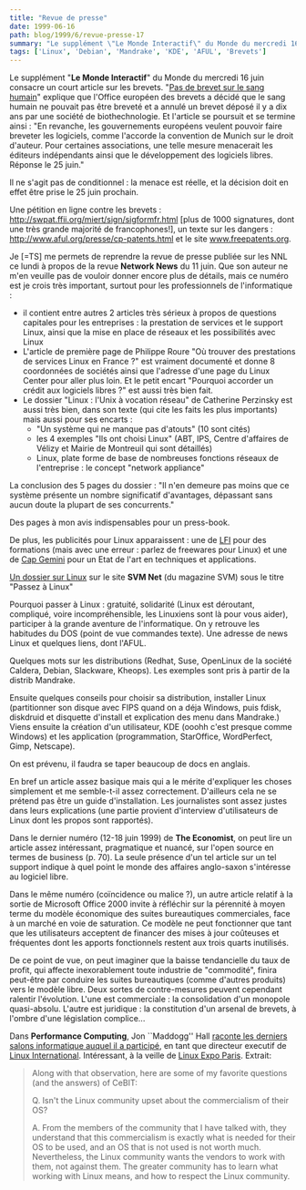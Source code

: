 ```yaml
---
title: "Revue de presse"
date: 1999-06-16
path: blog/1999/6/revue-presse-17
summary: "Le supplément \"Le Monde Interactif\" du Monde du mercredi 16 juin consacre un court article sur les brevets."
tags: ['Linux', 'Debian', 'Mandrake', 'KDE', 'AFUL', 'Brevets']
---
```


<P>Le supplément "<B>Le Monde Interactif</B>" du Monde du
mercredi 16 juin consacre un court article sur les brevets.
"<A HREF="http://www.lemonde.fr/article/0,2320,10491,00.html">Pas de
brevet sur le sang humain</A>" explique que l'Office européen des
brevets a décidé que le sang humain ne pouvait pas être breveté
et a annulé un brevet déposé il y a dix ans par une société de
biothechnologie. Et l'article se poursuit et se termine ainsi : "En
revanche, les gouvernements européens veulent pouvoir faire breveter
les logiciels, comme l'accorde la convention de Munich sur le droit
d'auteur. Pour certaines associations, une telle mesure menacerait les
éditeurs indépendants ainsi que le développement des logiciels libres.
Réponse le 25 juin."</P>

<P>Il ne s'agit pas de conditionnel : la menace est réelle, et la décision
doit en effet être prise le 25 juin prochain.</P>

<P>Une pétition en ligne contre les brevets : <A HREF="http://swpat.ffii.org/miert/sign/sigformfr.html">http://swpat.ffii.org/miert/sign/sigformfr.html</A> [plus de 1000
signatures, dont une très grande majorité de francophones!], un texte
sur les dangers : <A HREF="http://www.aful.org/presse/cp-patents.html">http://www.aful.org/presse/cp-patents.html</A> et le site <A HREF="http://www.freepatents.org">www.freepatents.org</A>.</P>

<P>Je [=TS] me permets de reprendre la revue de presse publiée sur les NNL ce
lundi à propos de la revue <B>Network News</B> du 11 juin. Que son auteur ne
m'en veuille pas de vouloir donner encore plus de détails, mais ce
numéro est je crois très important, surtout pour les professionnels de
l'informatique :</P>

<UL>

<LI>il contient entre autres 2 articles très sérieux à propos de questions
capitales pour les entreprises : la prestation de services et le support
Linux, ainsi que la mise en place de réseaux et les possibilités avec
Linux
<LI>L'article de première page de Philippe Roure "Où trouver des
prestations de services Linux en France ?" est vraiment documenté et
donne 8 coordonnées de sociétés ainsi que l'adresse d'une page du Linux
Center pour aller plus loin.
Et le petit encart "Pourquoi accorder un crédit aux logiciels libres ?"
est aussi très bien fait.
<LI>Le dossier "Linux : l'Unix à vocation réseau" de Catherine Perzinsky
est aussi très bien, dans son texte (qui cite les faits les plus
importants) mais aussi pour ses encarts :
<UL>

<LI>"Un système qui ne manque pas d'atouts" (10 sont cités)
<LI>les 4 exemples "Ils ont choisi Linux" (ABT, IPS, Centre d'affaires de
Vélizy et Mairie de Montreuil qui sont détaillés)
<LI>Linux, plate forme de base de nombreuses fonctions réseaux de
l'entreprise : le concept "network appliance"
</UL>

</UL>

<P>La conclusion des 5 pages du dossier : "Il n'en demeure pas moins que ce
système présente un nombre significatif d'avantages, dépassant sans
aucun doute la plupart de ses concurrents."</P>

<P>Des pages à mon avis indispensables pour un press-book.</P>

<P>De plus, les publicités pour Linux apparaissent : une de
<A HREF="http://www.lfi.fr/">LFI</A>
pour des formations (mais avec une erreur : parlez de
freewares pour Linux) et une de
<A HREF="http://www.institut.capgemini.fr/">Cap Gemini</A>
pour un Etat de l'art en techniques et applications.</P>

<P><A HREF="http://www.vnunet.fr/SVM/pgs/linux1-2-2.htm">Un dossier sur Linux</A> sur le site <B>SVM Net</B> (du magazine SVM) sous le titre
"Passez à Linux"</P>

<P>Pourquoi passer à Linux : gratuité, solidarité (Linux est déroutant,
compliqué, voire incompréhensible, les Linuxiens sont là pour vous aider),
participer à la grande aventure de l'informatique. On y retrouve les
habitudes du DOS (point de vue commandes texte).
Une adresse de news Linux et quelques liens, dont l'AFUL.</P>

<P>Quelques mots sur les distributions (Redhat, Suse, OpenLinux de la société
Caldera, Debian, Slackware, Kheops). Les exemples sont pris à partir de la
distrib Mandrake.</P>

<P>Ensuite quelques conseils pour choisir sa distribution, installer Linux
(partitionner son disque avec FIPS quand on a déja Windows, puis fdisk,
diskdruid et disquette d'install et explication des menu dans Mandrake.)
Viens ensuite la création d'un utilisateur, KDE (ooohh c'est presque comme
Windows) et les application (programmation, StarOffice, WordPerfect, Gimp,
Netscape).</P>

<P>On est prévenu, il faudra se taper beaucoup de docs en anglais.</P>

<P>En bref un article assez basique mais qui a le mérite d'expliquer les choses
simplement et me semble-t-il assez correctement. D'ailleurs cela ne se
prétend pas être un guide d'installation. Les journalistes sont assez justes
dans leurs explications (une partie provient d'interview d'utilisateurs de
Linux dont les propos sont rapportés).</P>

<P>Dans le dernier numéro (12-18 juin 1999) de <B>The Economist</B>, on peut
lire un article assez intéressant, pragmatique et nuancé, sur l'open
source en termes de business (p. 70). La seule présence d'un tel article
sur un tel support indique à quel point le monde des affaires
anglo-saxon s'intéresse au logiciel libre.</P>

<P>Dans le même numéro (coïncidence ou malice ?), un autre article relatif
à la sortie de Microsoft Office 2000 invite à réfléchir sur la pérennité
à moyen terme du modèle économique des suites bureautiques commerciales,
face à un marché en voie de saturation. Ce modèle ne peut fonctionner
que tant que les utilisateurs acceptent de financer des mises à jour
coûteuses et fréquentes dont les apports fonctionnels restent aux trois
quarts inutilisés.</P>

<P>De ce point de vue, on peut imaginer que la baisse tendancielle du taux
de profit, qui affecte inexorablement toute industrie de "commodité",
finira peut-être par conduire les suites bureautiques (comme d'autres
produits) vers le modèle libre. Deux sortes de contre-mesures peuvent
cependant ralentir l'évolution. L'une est commerciale : la consolidation
d'un monopole quasi-absolu. L'autre est juridique : la constitution d'un
arsenal de brevets, à l'ombre d'une législation complice...</P>

<P>
Dans <B>Performance Computing</B>, Jon ``Maddogg'' Hall <A HREF="http://www.performancecomputing.com/Linux-IT/penguin/9907.shtml">raconte les derniers salons informatique auquel il a participé</A>,
en tant que directeur executif de <A HREF="http://www.li.org">Linux
International</A>. Intéressant, à la veille de <A HREF="http://www.linux-expo.com/">Linux Expo Paris</A>. Extrait:
</P>

<BLOCKQUOTE>
<P>Along with that observation, here are some of my favorite
questions (and the answers) of CeBIT:</P>

<P>Q. Isn't the Linux community upset about the commercialism
of their OS?</P>

<P>A. From the members of the community that I have talked
with, they understand that this commercialism is exactly what
is needed for their OS to be used, and an OS that is not used
is not worth much. Nevertheless, the Linux community wants
the vendors to work with them, not against them. The greater
community has to learn what working with Linux means, and
how to respect the Linux community.</P>

</BLOCKQUOTE>


